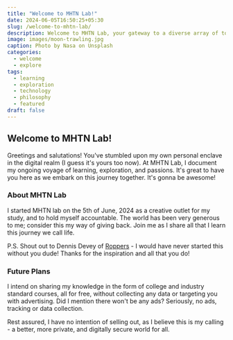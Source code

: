 ```yaml
---
title: "Welcome to MHTN Lab!"
date: 2024-06-05T16:50:25+05:30
slug: /welcome-to-mhtn-lab/
description: Welcome to MHTN Lab, your gateway to a diverse array of topics, from cutting-edge technology to timeless philosophical musings.
image: images/moon-trawling.jpg
caption: Photo by Nasa on Unsplash
categories:
  - welcome
  - explore
tags:
  - learning 
  - exploration 
  - technology
  - philosophy
  - featured
draft: false
---
```


## Welcome to MHTN Lab!

Greetings and salutations! You've stumbled upon my own personal enclave in the digital realm (I guess it's yours too now). At MHTN Lab, I document my ongoing voyage of learning, exploration, and passions. It's great to have you here as we embark on this journey together. It's gonna be awesome!

### About MHTN Lab

I started MHTN lab on the 5th of June, 2024 as a creative outlet for my study, and to hold myself accountable. The world has been very generous to me; consider this my way of giving back. Join me as I share all that I learn this journey we call life.

P.S. Shout out to Dennis Devey of [Roppers](https://www.roppers.org) - I would have never started this without you dude! Thanks for the inspiration and all that you do!

### Future Plans

I intend on sharing my knowledge in the form of college and industry standard courses, all for free, without collecting any data or targeting you with advertising. Did I mention there won't be any ads? Seriously, no ads, tracking or data collection.

Rest assured, I have no intention of selling out, as I believe this is my calling - a better, more private, and digitally secure world for all. 
